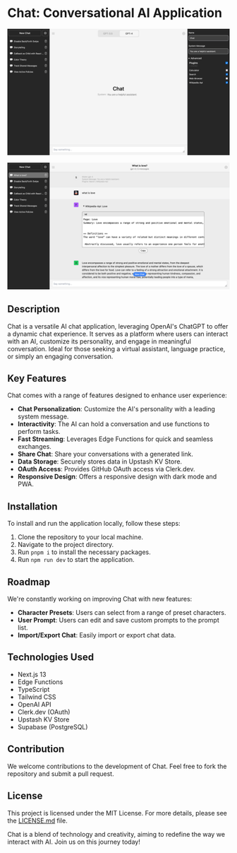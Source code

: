# Chat: Conversational AI Application

![Default Page](./screenshots/screenshot-0.png)

![Chat Page](./screenshots/screenshot-1.png)

## Description

Chat is a versatile AI chat application, leveraging OpenAI's ChatGPT to offer a dynamic chat experience. It serves as a platform where users can interact with an AI, customize its personality, and engage in meaningful conversation. Ideal for those seeking a virtual assistant, language practice, or simply an engaging conversation.

## Key Features

Chat comes with a range of features designed to enhance user experience:

-   **Chat Personalization**: Customize the AI's personality with a leading system message.
-   **Interactivity**: The AI can hold a conversation and use functions to perform tasks.
-   **Fast Streaming**: Leverages Edge Functions for quick and seamless exchanges.
-   **Share Chat**: Share your conversations with a generated link.
-   **Data Storage**: Securely stores data in Upstash KV Store.
-   **OAuth Access**: Provides GitHub OAuth access via Clerk.dev.
-   **Responsive Design**: Offers a responsive design with dark mode and PWA.

## Installation

To install and run the application locally, follow these steps:

1. Clone the repository to your local machine.
2. Navigate to the project directory.
3. Run `pnpm i` to install the necessary packages.
4. Run `npm run dev` to start the application.

## Roadmap

We're constantly working on improving Chat with new features:

-   **Character Presets**: Users can select from a range of preset characters.
-   **User Prompt**: Users can edit and save custom prompts to the prompt list.
-   **Import/Export Chat**: Easily import or export chat data.

## Technologies Used

-   Next.js 13
-   Edge Functions
-   TypeScript
-   Tailwind CSS
-   OpenAI API
-   Clerk.dev (OAuth)
-   Upstash KV Store
-   Supabase (PostgreSQL)

## Contribution

We welcome contributions to the development of Chat. Feel free to fork the repository and submit a pull request.

## License

This project is licensed under the MIT License. For more details, please see the [LICENSE.md](LICENSE.md) file.

Chat is a blend of technology and creativity, aiming to redefine the way we interact with AI. Join us on this journey today!
